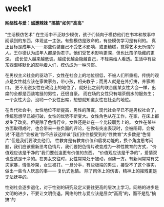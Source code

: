 # week1
####  网络性与爱：诚邀辣妹 "搞搞"如何"高高"

“生活模仿艺术”
在生活中不乏缺少模仿，孩子们倾向于模仿他们在书本和故事中阅读到的东西，体现这一主张。有些模仿是致命的，有些模仿学习是有利的。
真正目标是成年人——那些假装自己不受艺术影响，或更糟糕，觉得艺术无所谓的人。王尔德认为成年人都是伪君子。他们受艺术影响更深，但也比孩子隐藏的更深。
成长使人越来越低调。越成长越会隐藏自己，不轻易给人看透。生活中有些东西潜移默化的影响着人们，模仿成为一种习惯。

在男权主义社会的驱动下，女性在社会上的地位很低，不被人们所重视，传统的观点是女性就应该在家做家务，带小孩，相夫教子；而男人就是在外打拼，养家糊口。
更不用说女性在政治上的地位了，就好比之前的联合国某女性大会一样，出席的全都是西装笔挺的男性，还很自豪。
而在场的女性只有端茶倒水的服务生；一个女性大会，没哟一个女性出席，想想就知道女性在社会的地位。


在当代社会中，女性地位不断提高，男性的落寞，现代社会早已不是男权社会了，传统思想早已被打破，女性的优势不断变大。女性角色从在工作，在家，在床上都发生了改变。但是除了色情行业，女性还是处在一个比较弱势上的。
女性在某些方面取得成时，也会带来一些负面的评论，在你有突出表现时，会被阻碍，会被说“不适合”会被说“你不应该这样做”我们往往接受到的“性教育”大多数是“色情片”但是我们要改变他们。
性教育是有教育价值和启发功能的，换个角度思考问题，我们应该重新思考色情片，我们要把色情片改变成为一种性教育的方式，“价值观应该是干净的”我们要创造更有价值的东西。
“价值观应该是干净的”，爱情观也应该是干净的。在男女交往时，女性常常处于被动，弱势一方。有新闻常常有丈夫家暴，情侣吵架，女生被打。一旦分手，有些极端的男生，接受不了这个事实，做出一些令人厌恶的事—— 复仇式色情。
除了肉体上的伤害，精神上的摧残更是无法抚平的。


性别社会逐步退化，对于性别的研究及定义要往更高的层次上学习。网络的进步是文明的进步，不要让文明倒退。网络的性与爱应该是层次“高高”的，而不是乱“搞搞”的
